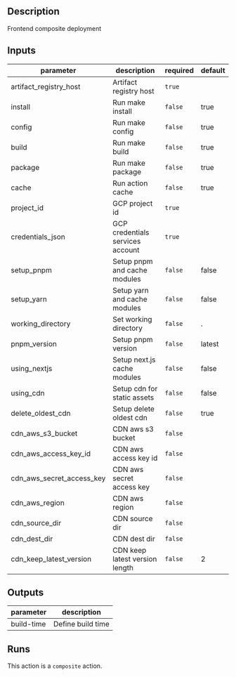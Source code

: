 <!-- action-docs-description -->
## Description

Frontend composite deployment
<!-- action-docs-description -->

<!-- action-docs-inputs -->
## Inputs

| parameter | description | required | default |
| --- | --- | --- | --- |
| artifact_registry_host | Artifact registry host | `true` |  |
| install | Run make install | `false` | true |
| config | Run make config | `false` | true |
| build | Run make build | `false` | true |
| package | Run make package | `false` | true |
| cache | Run action cache | `false` | true |
| project_id | GCP project id | `true` |  |
| credentials_json | GCP credentials services account | `true` |  |
| setup_pnpm | Setup pnpm and cache modules | `false` | false |
| setup_yarn | Setup yarn and cache modules | `false` | false |
| working_directory | Set working directory | `false` | . |
| pnpm_version | Setup pnpm version | `false` | latest |
| using_nextjs | Setup next.js cache modules | `false` | false |
| using_cdn | Setup cdn for static assets | `false` | false |
| delete_oldest_cdn | Setup delete oldest cdn | `false` | true |
| cdn_aws_s3_bucket | CDN aws s3 bucket | `false` |  |
| cdn_aws_access_key_id | CDN aws access key id | `false` |  |
| cdn_aws_secret_access_key | CDN aws secret access key | `false` |  |
| cdn_aws_region | CDN aws region | `false` |  |
| cdn_source_dir | CDN source dir | `false` |  |
| cdn_dest_dir | CDN dest dir | `false` |  |
| cdn_keep_latest_version | CDN keep latest version length | `false` | 2 |
<!-- action-docs-inputs -->

<!-- action-docs-outputs -->
## Outputs

| parameter | description |
| --- | --- |
| build-time | Define build time |
<!-- action-docs-outputs -->

<!-- action-docs-runs -->
## Runs

This action is a `composite` action.
<!-- action-docs-runs -->
